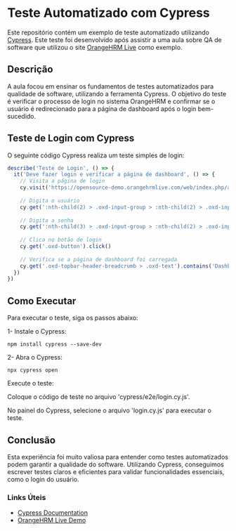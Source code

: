 # Teste Automatizado com Cypress

Este repositório contém um exemplo de teste automatizado utilizando [Cypress](https://www.cypress.io/). Este teste foi desenvolvido após assistir a uma aula sobre QA de software que utilizou o site [OrangeHRM Live](https://opensource-demo.orangehrmlive.com) como exemplo.

## Descrição

A aula focou em ensinar os fundamentos de testes automatizados para qualidade de software, utilizando a ferramenta Cypress. O objetivo do teste é verificar o processo de login no sistema OrangeHRM e confirmar se o usuário é redirecionado para a página de dashboard após o login bem-sucedido.

## Teste de Login com Cypress

O seguinte código Cypress realiza um teste simples de login:

```javascript
describe('Teste de Login', () => {
  it('Deve fazer login e verificar a página de dashboard', () => {
    // Visita a página de login
    cy.visit('https://opensource-demo.orangehrmlive.com/web/index.php/auth/login')
    
    // Digita o usuário
    cy.get(':nth-child(2) > .oxd-input-group > :nth-child(2) > .oxd-input').type('Admin')
    
    // Digita a senha
    cy.get(':nth-child(3) > .oxd-input-group > :nth-child(2) > .oxd-input').type('admin123')
    
    // Clica no botão de login
    cy.get('.oxd-button').click()
    
    // Verifica se a página de dashboard foi carregada
    cy.get('.oxd-topbar-header-breadcrumb > .oxd-text').contains('Dashboard')
  })
})
```



## Como Executar
Para executar o teste, siga os passos abaixo:

1- Instale o Cypress:

    npm install cypress --save-dev

2- Abra o Cypress:

    npx cypress open

Execute o teste:

Coloque o código de teste no arquivo 'cypress/e2e/login.cy.js'.


No painel do Cypress, selecione o arquivo 'login.cy.js' para executar o teste.


## Conclusão
Esta experiência foi muito valiosa para entender como testes automatizados podem garantir a qualidade do software. Utilizando Cypress, conseguimos escrever testes claros e eficientes para validar funcionalidades essenciais, como o login do usuário.

### Links Úteis
* [Cypress Documentation](https://www.cypress.io/)
* [OrangeHRM Live Demo](https://opensource-demo.orangehrmlive.com)

